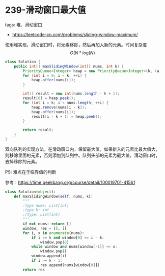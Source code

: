 # 239-滑动窗口最大值

tags: 堆，滑动窗口
- https://leetcode-cn.com/problems/sliding-window-maximum/

使用堆实现，滑动窗口时，将元素移除，然后再加入新的元素。时间复杂度 $$O(N*log(N)$$

```java
class Solution {
    public int[] maxSlidingWindow(int[] nums, int k) {
        PriorityQueue<Integer> heap = new PriorityQueue<Integer>(k, (a, b) -> b - a);
        for (int i = 0; i < k; ++i) {
            heap.offer(nums[i]);
        }

        int[] result = new int[nums.length - k + 1];
        result[0] = heap.peek();
        for (int i = k; i < nums.length; ++i) {
            heap.remove(nums[i - k]);
            heap.offer(nums[i]);
            result[i - k + 1] = heap.peek();
        }

        return result;
    }
}
```

双向队列的实现方法，在滑动窗口内，保留最大值，如果新入的元素比最大值大，则移除里面的元素，否则添加到队列中。队列头部的元素为最大值，滑动窗口时，去掉移除的元素。

PS: 难点在于临界值的判断

参考：https://time.geekbang.org/course/detail/100019701-41561

```python
class Solution(object):
    def maxSlidingWindow(self, nums, k):
        """
        :type nums: List[int]
        :type k: int
        :rtype: List[int]
        """
        if not nums: return []
        window, res = [], []
        for i, x in enumerate(nums):
            if i >= k and window[0] <= i - k:
                window.pop(0)
            while window and nums[window[-1]] <= x:
                window.pop()
            window.append(i)
            if i >= k - 1:
                res.append(nums[window[0]])
        return res
```